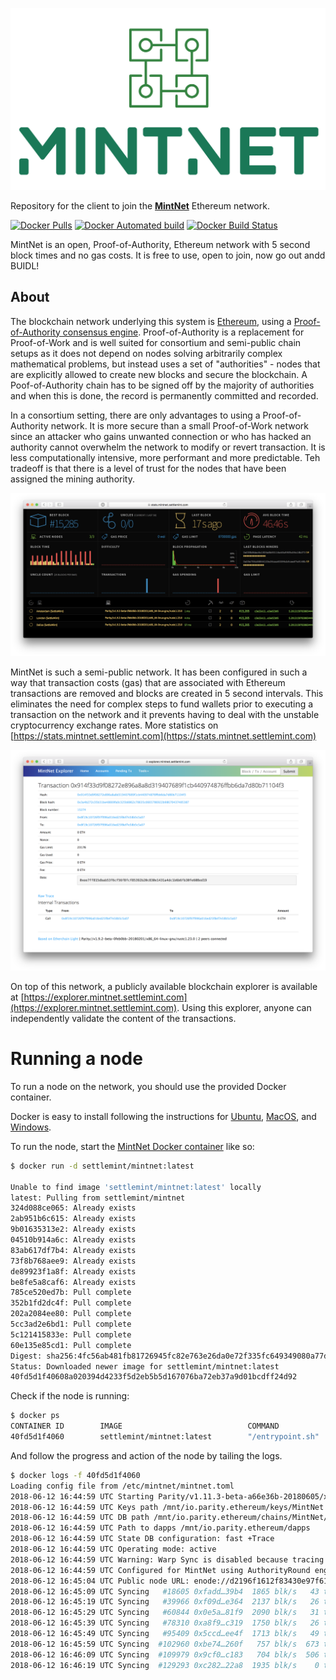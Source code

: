 ![MintNet](./mintnet-logo.png)

Repository for the client to join the [**MintNet**](https://stats.mintnet.settlemint.com/) Ethereum network.

[![Docker Pulls](https://img.shields.io/docker/pulls/settlemint/mintnet.svg)](https://hub.docker.com/r/settlemint/mintnet/)
[![Docker Automated build](https://img.shields.io/docker/automated/settlemint/mintnet.svg)](https://hub.docker.com/r/settlemint/mintnet/)
[![Docker Build Status](https://img.shields.io/docker/build/settlemint/mintnet.svg)](https://hub.docker.com/r/settlemint/mintnet/)

MintNet is an open, Proof-of-Authority, Ethereum network with 5 second block times and no gas costs. It is free to use, open to join, now go out andd BUIDL!

## About

The blockchain network underlying this system is [Ethereum](https://www.ethereum.org/), using a [Proof-of-Authority consensus engine](https://en.wikipedia.org/wiki/Proof-of-authority). Proof-of-Authority is a replacement for Proof-of-Work and is well suited for consortium and semi-public chain setups as it does not depend on nodes solving arbitrarily complex mathematical problems, but instead uses a set of "authorities" - nodes that are explicitly allowed to create new blocks and secure the blockchain. A Poof-of-Authority chain has to be signed off by the majority of authorities and when this is done, the record is permanently committed and recorded.

In a consortium setting, there are only advantages to using a Proof-of-Authority network. It is more secure than a small Proof-of-Work network since an attacker who gains unwanted connection or who has hacked an authority cannot overwhelm the network to modify or revert transaction. It is less computationally intensive, more performant and more predictable. Teh tradeoff is that there is a level of trust for the nodes that have been assigned the mining authority.

![MintNet Statistics](./mintnetstats.png)

MintNet is such a semi-public network. It has been configured in such a way that transaction costs (gas) that are associated with Ethereum transactions are removed and blocks are created in 5 second intervals. This eliminates the need for complex steps to fund wallets prior to executing a transaction on the network and it prevents having to deal with the unstable cryptocurrency exchange rates. More statistics on [https://stats.mintnet.settlemint.com](https://stats.mintnet.settlemint.com)

![MintNet Explorer](./mintnetexplorer.png)

On top of this network, a publicly available blockchain explorer is available at [https://explorer.mintnet.settlemint.com](https://explorer.mintnet.settlemint.com). Using this explorer, anyone can independently validate the content of the transactions.

# Running a node

To run a node on the network, you should use the provided Docker container.

Docker is easy to install following the instructions for [Ubuntu](https://docs.docker.com/install/linux/docker-ce/ubuntu/), [MacOS](https://docs.docker.com/docker-for-mac/install/), and [Windows](https://docs.docker.com/docker-for-windows/install/).

To run the node, start the [MintNet Docker container](https://hub.docker.com/r/settlemint/mintnet/) like so:

```sh
$ docker run -d settlemint/mintnet:latest

Unable to find image 'settlemint/mintnet:latest' locally
latest: Pulling from settlemint/mintnet
324d088ce065: Already exists
2ab951b6c615: Already exists
9b01635313e2: Already exists
04510b914a6c: Already exists
83ab617df7b4: Already exists
73f8b768aee9: Already exists
de89923f1a8f: Already exists
be8fe5a8caf6: Already exists
785ce520ed7b: Pull complete
352b1fd2dc4f: Pull complete
202a2084ee80: Pull complete
5cc3ad2e6bd1: Pull complete
5c121415833e: Pull complete
60e135e85cd1: Pull complete
Digest: sha256:4fc56ab481fb81726945fc82e763e26da0e72f335fc649349080a77dce5d19b4
Status: Downloaded newer image for settlemint/mintnet:latest
40fd5d1f40608a020394d4233f5d2eb5b5d167076ba72eb37a9d01bcdff24d92
```

Check if the node is running:

```sh
$ docker ps
CONTAINER ID        IMAGE                            COMMAND                  CREATED             STATUS              PORTS                                                                                                                    NAMES
40fd5d1f4060        settlemint/mintnet:latest        "/entrypoint.sh"         18 seconds ago      Up 21 seconds       8080/tcp, 8180/tcp, 8545/tcp                                                                                             zen_chandrasekhar
```

And follow the progress and action of the node by tailing the logs.

```sh
$ docker logs -f 40fd5d1f4060
Loading config file from /etc/mintnet/mintnet.toml
2018-06-12 16:44:59 UTC Starting Parity/v1.11.3-beta-a66e36b-20180605/x86_64-linux-gnu/rustc1.26.2
2018-06-12 16:44:59 UTC Keys path /mnt/io.parity.ethereum/keys/MintNet
2018-06-12 16:44:59 UTC DB path /mnt/io.parity.ethereum/chains/MintNet/db/b0db79331389383f
2018-06-12 16:44:59 UTC Path to dapps /mnt/io.parity.ethereum/dapps
2018-06-12 16:44:59 UTC State DB configuration: fast +Trace
2018-06-12 16:44:59 UTC Operating mode: active
2018-06-12 16:44:59 UTC Warning: Warp Sync is disabled because tracing is turned on.
2018-06-12 16:44:59 UTC Configured for MintNet using AuthorityRound engine
2018-06-12 16:45:04 UTC Public node URL: enode://d2196f1612f83430e97f6194f24817cba2af3a99e8cbe47cc9f234d6d0736e462831e010248acd38971f7eeb6bf8c75f6e50a07d7b1e11eefd31ddf4d94ffec7@172.17.0.3:30303
2018-06-12 16:45:09 UTC Syncing   #18605 0xfadd…39b4  1865 blk/s   43 tx/s  16 Mgas/s      0+25081 Qed    #43688    3/25 peers      6 MiB chain   52 MiB db   38 MiB queue    4 MiB sync  RPC:  0 conn,  0 req/s,   0 µs
2018-06-12 16:45:19 UTC Syncing   #39966 0xf09d…e364  2137 blk/s   26 tx/s   8 Mgas/s      0+24549 Qed    #64516    3/25 peers      3 MiB chain   81 MiB db   38 MiB queue    5 MiB sync  RPC:  0 conn,  0 req/s,   0 µs
2018-06-12 16:45:29 UTC Syncing   #60844 0x0e5a…81f9  2090 blk/s   31 tx/s  22 Mgas/s      0+24497 Qed    #85344    3/25 peers      3 MiB chain   78 MiB db   38 MiB queue    5 MiB sync  RPC:  0 conn,  0 req/s,   0 µs
2018-06-12 16:45:39 UTC Syncing   #78310 0xa8f9…c319  1750 blk/s   26 tx/s  11 Mgas/s      0+21155 Qed    #99466    3/25 peers      3 MiB chain   75 MiB db   38 MiB queue    4 MiB sync  RPC:  0 conn,  0 req/s,   0 µs
2018-06-12 16:45:49 UTC Syncing   #95409 0x5ccd…ee4f  1713 blk/s   49 tx/s  22 Mgas/s      0+11905 Qed   #107316    3/25 peers      3 MiB chain   74 MiB db   36 MiB queue    7 MiB sync  RPC:  0 conn,  0 req/s,   0 µs
2018-06-12 16:45:59 UTC Syncing  #102960 0xbe74…260f   757 blk/s  673 tx/s 322 Mgas/s      0+20994 Qed   #123953    3/25 peers      3 MiB chain   90 MiB db   40 MiB queue    8 MiB sync  RPC:  0 conn,  0 req/s,   0 µs
2018-06-12 16:46:09 UTC Syncing  #109979 0x9cf0…c183   704 blk/s  506 tx/s 242 Mgas/s      0+26670 Qed   #136653    3/25 peers      5 MiB chain   91 MiB db   39 MiB queue    8 MiB sync  RPC:  0 conn,  0 req/s,   0 µs
2018-06-12 16:46:19 UTC Syncing  #129293 0xc282…22a8  1935 blk/s    0 tx/s   0 Mgas/s      0+26027 Qed   #155322    3/25 peers      6 MiB chain   98 MiB db   38 MiB queue    8 MiB sync  RPC:  0 conn,  0 req/s,   0 µs
```
